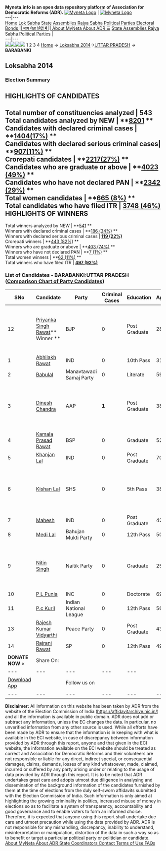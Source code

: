 **Myneta.info is an open data repository platform of Association for Democratic Reforms (ADR).**
[![Myneta Logo](https://www.myneta.info/lib/img/myneta-logo.png)](https://www.myneta.info/) | [![Myneta Logo](https://www.myneta.info/lib/img/adr-logo.png)](https://adrindia.org)  
---|---  
[Home](https://www.myneta.info/) [Lok Sabha](https://www.myneta.info/#ls "Lok Sabha") [ State Assemblies ](https://www.myneta.info/#sa "State Assemblies") [Rajya Sabha](https://www.myneta.info/#rs "Rajya Sabha") [Political Parties ](https://www.myneta.info/party "Political Parties") [ Electoral Bonds ](https://www.myneta.info/electoral_bonds "Electoral Bonds") [ || माय नेता हिंदी में || ](https://translate.google.co.in/translate?prev=hp&hl=en&js=y&u=www.myneta.info&sl=en&tl=hi&history_state0=) [ About MyNeta ](https://adrindia.org/content/about-myneta) [ About ADR ](https://adrindia.org/about-adr/who-we-are) [☰](javascript:void\(0\))
[ State Assemblies ](https://www.myneta.info/#sa "State Assemblies") [ Rajya Sabha ](https://www.myneta.info/#rs "Rajya Sabha") [ Political Parties ](https://www.myneta.info/party "Political Parties")
|   
---|---  
![](https://www.myneta.info/lib/img/banner/banner-1.png)![](https://www.myneta.info/lib/img/banner/banner-2.png)![](https://www.myneta.info/lib/img/banner/banner-3.png)![](https://www.myneta.info/lib/img/banner/banner-4.png)
1  2  3  4 
[Home](https://www.myneta.info/) → [Loksabha 2014](https://www.myneta.info/ls2014/)→[UTTAR PRADESH](https://www.myneta.info/ls2014/index.php?action=show_constituencies&state_id=24) → **BARABANKI**
### 
## Loksabha 2014
###  Election Summary 
HIGHLIGHTS OF CANDIDATES  
---  
Total number of constituencies analyzed |  543   
Total candidates analyzed by NEW | **[8201](https://www.myneta.info/ls2014/index.php?action=summary&subAction=candidates_analyzed&sort=candidate#summary) **  
Candidates with declared criminal cases | **[1404(17%)](https://www.myneta.info/ls2014/index.php?action=summary&subAction=crime&sort=candidate#summary) **  
Candidates with declared serious criminal cases| **[907(11%)](https://www.myneta.info/ls2014/index.php?action=summary&subAction=serious_crime&sort=candidate#summary) **  
Crorepati candidates | **[2217(27%)](https://www.myneta.info/ls2014/index.php?action=summary&subAction=crorepati&sort=candidate#summary) **  
Candidates who are graduate or above | **[4023 (49%)](https://www.myneta.info/ls2014/index.php?action=summary&subAction=education&sort=candidate#summary) **  
Candidates who have not declared PAN | **[2342 (29%)](https://www.myneta.info/ls2014/index.php?action=summary&subAction=without_pan&sort=candidate#summary) **  
Total women candidates | **[665 (8%)](https://www.myneta.info/ls2014/index.php?action=summary&subAction=women_candidate&sort=candidate#summary) **  
Total candidates who have filed ITR | [**3748 (46%)**](https://www.myneta.info/ls2014/index.php?action=summary&subAction=filed_itr&sort=candidate#summary)  
HIGHLIGHTS OF WINNERS  
---  
Total winners analyzed by NEW | **[541](https://www.myneta.info/ls2014/index.php?action=summary&subAction=winner_analyzed&sort=candidate#summary) **  
Winners with declared criminal cases | **[186 (34%)](https://www.myneta.info/ls2014/index.php?action=summary&subAction=winner_crime&sort=candidate#summary) **  
Winners with declared serious criminal cases | **[119 (22%)](https://www.myneta.info/ls2014/index.php?action=summary&subAction=winner_serious_crime&sort=candidate#summary)**  
Crorepati winners | **[443 (82%)](https://www.myneta.info/ls2014/index.php?action=summary&subAction=winner_crorepati&sort=candidate#summary) **  
Winners who are graduate or above | **[403 (74%)](https://www.myneta.info/ls2014/index.php?action=summary&subAction=winner_education&sort=candidate#summary) **  
Winners who have not declared PAN | **[7 (1%)](https://www.myneta.info/ls2014/index.php?action=summary&subAction=winner_without_pan&sort=candidate#summary) **  
Total women winners | **[62 (11%)](https://www.myneta.info/ls2014/index.php?action=summary&subAction=winner_women&sort=candidate#summary) **  
Total winners who have filed ITR | [**497 (92%)**](https://www.myneta.info/ls2014/index.php?action=summary&subAction=winner_filed_itr&sort=candidate#summary)  
### List of Candidates - BARABANKI:UTTAR PRADESH ([Comparison Chart of Party Candidates](https://www.myneta.info/ls2014/comparisonchart.php?constituency_id=355))
SNo | Candidate| Party| Criminal Cases| Education| Age| Total Assets| Liabilities  
---|---|---|---|---|---|---|---  
12  | [Priyanka Singh Rawat](https://www.myneta.info/ls2014/candidate.php?candidate_id=5494)** Winner ** | BJP | 0 | Post Graduate| 28 | ![](https://myneta.info/image_v2.php?myneta_folder=ls2014&candidate_id=5494&col=ta) | ![](https://myneta.info/image_v2.php?myneta_folder=ls2014&candidate_id=5494&col=lia)  
1  | [Abhilakh Rawat](https://www.myneta.info/ls2014/candidate.php?candidate_id=6644) | IND | 0 | 10th Pass| 31 | Rs 4,27,900 ~ 4 Lacs+ | Rs 0 ~   
2  | [Babulal](https://www.myneta.info/ls2014/candidate.php?candidate_id=6643) | Manavtawadi Samaj Party | 0 | Literate| 59 | Rs 71,16,000 ~ 71 Lacs+ | Rs 1,80,500 ~ 1 Lacs+  
3  | [Dinesh Chandra](https://www.myneta.info/ls2014/candidate.php?candidate_id=5493) | AAP | **1** | Post Graduate| 38 | ![](https://myneta.info/image_v2.php?myneta_folder=ls2014&candidate_id=5493&col=ta) | ![](https://myneta.info/image_v2.php?myneta_folder=ls2014&candidate_id=5493&col=lia)  
4  | [Kamala Prasad Rawat](https://www.myneta.info/ls2014/candidate.php?candidate_id=5491) | BSP | 0 | Graduate| 52 | Rs 8,07,24,161 ~ 8 Crore+ | Rs 71,29,071 ~ 71 Lacs+  
5  | [Khanjan Lal](https://www.myneta.info/ls2014/candidate.php?candidate_id=5498) | IND | 0 | Post Graduate| 70 | Rs 3,25,60,591 ~ 3 Crore+ | Rs 0 ~   
6  | [Kishan Lal](https://www.myneta.info/ls2014/candidate.php?candidate_id=5488) | SHS | 0 | 5th Pass| 38 | ![](https://myneta.info/image_v2.php?myneta_folder=ls2014&candidate_id=5488&col=ta) | ![](https://myneta.info/image_v2.php?myneta_folder=ls2014&candidate_id=5488&col=lia)  
7  | [Mahesh](https://www.myneta.info/ls2014/candidate.php?candidate_id=5492) | IND | 0 | Post Graduate| 42 | Rs 44,30,000 ~ 44 Lacs+ | Rs 0 ~   
8  | [Medi Lal](https://www.myneta.info/ls2014/candidate.php?candidate_id=6642) | Bahujan Mukti Party | 0 | 12th Pass| 50 | Rs 1,61,000 ~ 1 Lacs+ | Rs 0 ~   
9  | [Nitin Singh](https://www.myneta.info/ls2014/candidate.php?candidate_id=6645) | Naitik Party | 0 | Graduate| 25 | ![](https://myneta.info/image_v2.php?myneta_folder=ls2014&candidate_id=6645&col=ta) | ![](https://myneta.info/image_v2.php?myneta_folder=ls2014&candidate_id=6645&col=lia)  
10  | [P L Punia](https://www.myneta.info/ls2014/candidate.php?candidate_id=6648) | INC | 0 | Doctorate| 69 | Rs 2,00,81,069 ~ 2 Crore+ | Rs 0 ~   
11  | [P.c Kuril](https://www.myneta.info/ls2014/candidate.php?candidate_id=5490) | Indian National League | 0 | 12th Pass| 56 | Rs 3,05,09,500 ~ 3 Crore+ | Rs 36,000 ~ 36 Thou+  
13  | [Rajesh Kumar Vidyarthi](https://www.myneta.info/ls2014/candidate.php?candidate_id=5487) | Peace Party | 0 | Post Graduate| 43 | Rs 98,93,000 ~ 98 Lacs+ | Rs 17,60,000 ~ 17 Lacs+  
14  | [Rajrani Rawat](https://www.myneta.info/ls2014/candidate.php?candidate_id=5495) | SP | 0 | 12th Pass| 49 | Rs 3,34,93,596 ~ 3 Crore+ | Rs 9,33,806 ~ 9 Lacs+  
|  **DONATE NOW** × |  Share On:  | [](https://api.whatsapp.com/send?text=https%3A%2F%2Fmyneta.info%2Fpunjab2022%2Findex.php%3Faction%3Dshow_constituencies%26state_id%3D19) | [](https://www.facebook.com/sharer/sharer.php?u=https%3A%2F%2Fmyneta.info%2Fpunjab2022%2Findex.php%3Faction%3Dshow_constituencies%26state_id%3D19) | [](https://twitter.com/share?url=https%3A%2F%2Fmyneta.info%2Fpunjab2022%2Findex.php%3Faction%3Dshow_constituencies%26state_id%3D19)  
---|---|---|---|---  
| [ Download App ](https://play.google.com/store/apps/details?id=com.webrosoft.myneta1&pcampaignid=pcampaignidMKT-Other-global-all-co-prtnr-py-PartBadge-Mar2515-1) | [](https://play.google.com/store/apps/details?id=com.webrosoft.myneta1&pcampaignid=pcampaignidMKT-Other-global-all-co-prtnr-py-PartBadge-Mar2515-1) |  Follow us on  | [](https://www.facebook.com/adrindia.org/) | [](https://twitter.com/adrspeaks) | [](https://groups.google.com/g/national-election-watch?hl=en&pli=1) | [](https://www.instagram.com/adrspeaks/) | [](https://www.youtube.com/user/adrspeaks) | [](https://sharechat.com/profile/adrspeaks)  
---|---|---|---|---|---|---|---|---  
**Disclaimer:** All information on this website has been taken by ADR from the website of the Election Commission of India (https://affidavitarchive.nic.in/) and all the information is available in public domain. ADR does not add or subtract any information, unless the EC changes the data. In particular, no unverified information from any other source is used. While all efforts have been made by ADR to ensure that the information is in keeping with what is available in the ECI website, in case of discrepancy between information provided by ADR through this report, anyone and that given in the ECI website, the information available on the ECI website should be treated as correct and Association for Democratic Reforms and their volunteers are not responsible or liable for any direct, indirect special, or consequential damages, claims, demands, losses of any kind whatsoever, made, claimed, incurred or suffered by any party arising under or relating to the usage of data provided by ADR through this report. It is to be noted that ADR undertakes great care and adopts utmost due diligence in analysing and dissemination of the background information of the candidates furnished by them at the time of elections from the duly self-sworn affidavits submitted with the Election Commission of India. Such information is only aimed at highlighting the growing criminality in politics, increased misuse of money in elections so as to facilitate a system of transparency, accountability and good governance and to enable voters to form an informed choice. Therefore, it is expected that anyone using this report shall undertake due care and utmost precaution while using the data provided by ADR. ADR is not responsible for any mishandling, discrepancy, inability to understand, misinterpretation or manipulation, distortion of the data in such a way so as to benefit or target a particular political party or politician or candidate. 
[ About MyNeta ](https://adrindia.org/content/about-myneta) [ About ADR ](https://adrindia.org/about-adr/who-we-are) [ State Coordinators ](https://adrindia.org/about-adr/state-coordinators) [ Contact ](https://adrindia.org/contact-us) [ Terms of Use ](https://adrindia.org/content/adr-terms-use) [ FAQs ](https://adrindia.org/content/faqs)
